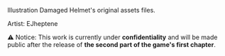 Illustration Damaged Helmet's original assets files.

Artist: EJheptene

⚠ Notice: This work is currently under **confidentiality** and will be made public after the release of **the second part of the game's first chapter**.